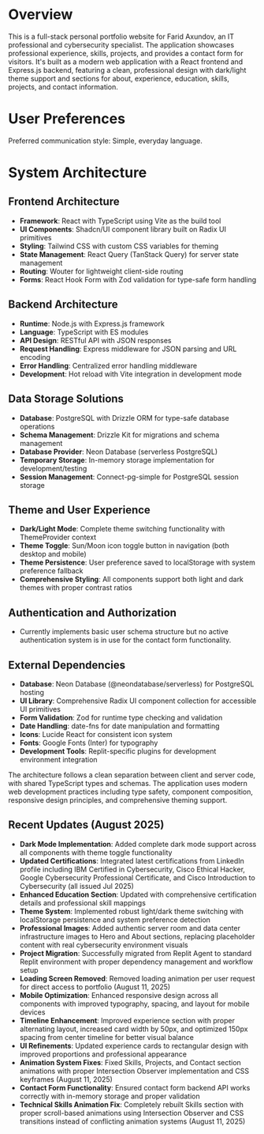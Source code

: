 # Overview

This is a full-stack personal portfolio website for Farid Axundov, an IT professional and cybersecurity specialist. The application showcases professional experience, skills, projects, and provides a contact form for visitors. It's built as a modern web application with a React frontend and Express.js backend, featuring a clean, professional design with dark/light theme support and sections for about, experience, education, skills, projects, and contact information.

# User Preferences

Preferred communication style: Simple, everyday language.

# System Architecture

## Frontend Architecture
- **Framework**: React with TypeScript using Vite as the build tool
- **UI Components**: Shadcn/UI component library built on Radix UI primitives
- **Styling**: Tailwind CSS with custom CSS variables for theming
- **State Management**: React Query (TanStack Query) for server state management
- **Routing**: Wouter for lightweight client-side routing
- **Forms**: React Hook Form with Zod validation for type-safe form handling

## Backend Architecture
- **Runtime**: Node.js with Express.js framework
- **Language**: TypeScript with ES modules
- **API Design**: RESTful API with JSON responses
- **Request Handling**: Express middleware for JSON parsing and URL encoding
- **Error Handling**: Centralized error handling middleware
- **Development**: Hot reload with Vite integration in development mode

## Data Storage Solutions
- **Database**: PostgreSQL with Drizzle ORM for type-safe database operations
- **Schema Management**: Drizzle Kit for migrations and schema management
- **Database Provider**: Neon Database (serverless PostgreSQL)
- **Temporary Storage**: In-memory storage implementation for development/testing
- **Session Management**: Connect-pg-simple for PostgreSQL session storage

## Theme and User Experience
- **Dark/Light Mode**: Complete theme switching functionality with ThemeProvider context
- **Theme Toggle**: Sun/Moon icon toggle button in navigation (both desktop and mobile)
- **Theme Persistence**: User preference saved to localStorage with system preference fallback
- **Comprehensive Styling**: All components support both light and dark themes with proper contrast ratios

## Authentication and Authorization
- Currently implements basic user schema structure but no active authentication system is in use for the contact form functionality.

## External Dependencies
- **Database**: Neon Database (@neondatabase/serverless) for PostgreSQL hosting
- **UI Library**: Comprehensive Radix UI component collection for accessible UI primitives
- **Form Validation**: Zod for runtime type checking and validation
- **Date Handling**: date-fns for date manipulation and formatting
- **Icons**: Lucide React for consistent icon system
- **Fonts**: Google Fonts (Inter) for typography
- **Development Tools**: Replit-specific plugins for development environment integration

The architecture follows a clean separation between client and server code, with shared TypeScript types and schemas. The application uses modern web development practices including type safety, component composition, responsive design principles, and comprehensive theming support.

## Recent Updates (August 2025)
- **Dark Mode Implementation**: Added complete dark mode support across all components with theme toggle functionality
- **Updated Certifications**: Integrated latest certifications from LinkedIn profile including IBM Certified in Cybersecurity, Cisco Ethical Hacker, Google Cybersecurity Professional Certificate, and Cisco Introduction to Cybersecurity (all issued Jul 2025)
- **Enhanced Education Section**: Updated with comprehensive certification details and professional skill mappings
- **Theme System**: Implemented robust light/dark theme switching with localStorage persistence and system preference detection
- **Professional Images**: Added authentic server room and data center infrastructure images to Hero and About sections, replacing placeholder content with real cybersecurity environment visuals
- **Project Migration**: Successfully migrated from Replit Agent to standard Replit environment with proper dependency management and workflow setup
- **Loading Screen Removed**: Removed loading animation per user request for direct access to portfolio (August 11, 2025)
- **Mobile Optimization**: Enhanced responsive design across all components with improved typography, spacing, and layout for mobile devices
- **Timeline Enhancement**: Improved experience section with proper alternating layout, increased card width by 50px, and optimized 150px spacing from center timeline for better visual balance
- **UI Refinements**: Updated experience cards to rectangular design with improved proportions and professional appearance
- **Animation System Fixes**: Fixed Skills, Projects, and Contact section animations with proper Intersection Observer implementation and CSS keyframes (August 11, 2025)
- **Contact Form Functionality**: Ensured contact form backend API works correctly with in-memory storage and proper validation
- **Technical Skills Animation Fix**: Completely rebuilt Skills section with proper scroll-based animations using Intersection Observer and CSS transitions instead of conflicting animation systems (August 11, 2025)